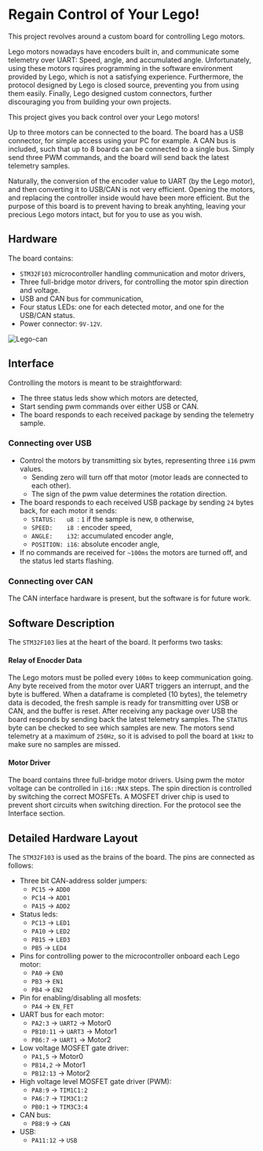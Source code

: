# Regain Control of Your Lego!

This project revolves around a custom board for controlling Lego motors.

Lego motors nowadays have encoders built in, and communicate some telemetry over UART: Speed, angle, and accumulated angle.
Unfortunately, using these motors rquires programming in the software environment provided by Lego, which is not a satisfying experience.
Furthermore, the protocol designed by Lego is closed source, preventing you from using them easily. Finally, Lego designed custom connectors, further discouraging you from building your own projects.

This project gives you back control over your Lego motors!

Up to three motors can be connected to the board. The board has a USB connector, for simple access using your PC for example.
A CAN bus is included, such that up to 8 boards can be connected to a single bus.
Simply send three PWM commands, and the board will send back the latest telemetry samples.

Naturally, the conversion of the encoder value to UART (by the Lego motor), and then converting it to USB/CAN is not very efficient. Opening the motors, and replacing the controller inside would have been more efficient. But the purpose of this board is to prevent having to break anyhting, leaving your precious Lego motors intact, but for you to use as you wish.

## Hardware

The board contains:
- `STM32F103` microcontroller handling communication and motor drivers,
- Three full-bridge motor drivers, for controlling the motor spin direction and voltage.
- USB and CAN bus for communication,
- Four status LEDs: one for each detected motor, and one for the USB/CAN status.
- Power connector: `9V-12V`.

![Lego-can](https://user-images.githubusercontent.com/46680867/210623396-f0d733bd-051d-478f-9b75-4caff7ba5fc6.png)

## Interface

Controlling the motors is meant to be straightforward:
- The three status leds show which motors are detected,
- Start sending pwm commands over either USB or CAN.
- The board responds to each received package by sending the telemetry sample.

### Connecting over USB

- Control the motors by transmitting six bytes, representing three `i16` pwm values.
    - Sending zero will turn off that motor (motor leads are connected to each other).
    - The sign of the pwm value determines the rotation direction.
- The board responds to each received USB package by sending `24` bytes back, for each motor it sends:
    - `STATUS:   u8 `: `1` if the sample is new, `0` otherwise,
    - `SPEED:    i8 `: encoder speed,
    - `ANGLE:    i32`: accumulated encoder angle,
    - `POSITION: i16`: absolute encoder angle,
- If no commands are received for `~100ms` the motors are turned off, and the status led starts flashing.

### Connecting over CAN

The CAN interface hardware is present, but the software is for future work.

## Software Description

The `STM32F103` lies at the heart of the board. It performs two tasks:

#### Relay of Enocder Data

The Lego motors must be polled every `100ms` to keep communication going. Any byte received from the motor over UART triggers an interrupt, and the byte is buffered. When a dataframe is completed (10 bytes), the telemetry data is decoded, the fresh sample is ready for transmitting over USB or CAN, and the buffer is reset. After receiving any package over USB the board responds by sending back the latest telemetry samples. The `STATUS` byte can be checked to see which samples are new. The motors send telemetry at a maximum of `250Hz`, so it is advised to poll the board at `1kHz` to make sure no samples are missed.

#### Motor Driver

The board contains three full-bridge motor drivers. Using pwm the motor voltage can be controlled in `i16::MAX` steps. The spin direction is controlled by switching the correct MOSFETs. A MOSFET driver chip is used to prevent short circuits when switching direction. For the protocol see the Interface section.

## Detailed Hardware Layout

 The `STM32F103` is used as the brains of the board. The pins are connected as follows:

- Three bit CAN-address solder jumpers:
    - `PC15`    -> `ADD0`
    - `PC14`    -> `ADD1`
    - `PA15`    -> `ADD2`
- Status leds:
    - `PC13`    -> `LED1`
    - `PA10`    -> `LED2`
    - `PB15`    -> `LED3`
    - `PB5`     -> `LED4`
- Pins for controlling power to the microcontroller onboard each Lego motor:
    - `PA0`     -> `EN0`
    - `PB3`     -> `EN1`
    - `PB4`     -> `EN2`
- Pin for enabling/disabling all mosfets:
    - `PA4`     -> `EN_FET`
- UART bus for each motor:
    - `PA2:3`   -> `UART2` -> Motor0
    - `PB10:11` -> `UART3` -> Motor1
    - `PB6:7`   -> `UART1` -> Motor2
- Low voltage MOSFET gate driver:
    - `PA1,5`   -> Motor0
    - `PB14,2`  -> Motor1
    - `PB12:13` -> Motor2
- High voltage level MOSFET gate driver (PWM):
    - `PA8:9`   -> `TIM1C1:2`
    - `PA6:7`   -> `TIM3C1:2`
    - `PB0:1`   -> `TIM3C3:4`
- CAN bus:
    - `PB8:9`   -> `CAN`
- USB:
    - `PA11:12` -> `USB`
